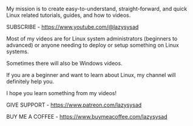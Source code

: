 My mission is to create easy-to-understand, straight-forward, and quick Linux related tutorials, guides, and how to videos.

SUBSCRIBE - https://www.youtube.com/@lazysysad

Most of my videos are for Linux system administrators (beginners to advanced) or anyone needing to deploy or setup something on Linux systems.

Sometimes there will also be Windows videos.

If you are a beginner and want to learn about Linux, my channel will definitely help you.

I hope you learn something from my videos!

GIVE SUPPORT - https://www.patreon.com/lazysysad

BUY ME A COFFEE - https://www.buymeacoffee.com/lazysysad

<!---
lazysysad/lazysysad is a ✨ special ✨ repository because its `README.md` (this file) appears on your GitHub profile.
You can click the Preview link to take a look at your changes.
--->
